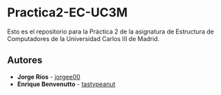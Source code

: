 # Practica2-EC-UC3M
Esto es el repositorio para la Práctica 2 de la asignatura de Estructura de Computadores de la Universidad Carlos III de Madrid.

## Autores

* **Jorge Ríos** - [jorgee00](https://github.com/jorgee00)
* **Enrique Benvenutto** - [tastypeanut](https://github.com/tastypeanut)
